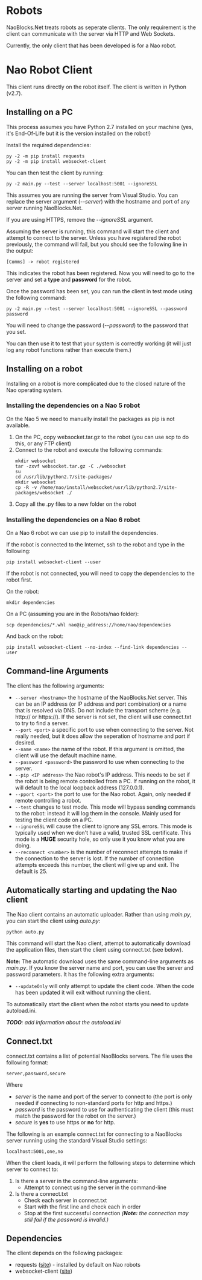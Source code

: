 # Robots

NaoBlocks.Net treats robots as seperate clients. The only requirement is the client can communicate with the server via HTTP and Web Sockets.

Currently, the only client that has been developed is for a Nao robot.

# Nao Robot Client

This client runs directly on the robot itself. The client is written in Python (v2.7).

## Installing on a PC

This process assumes you have Python 2.7 installed on your machine (yes, it's End-Of-Life but it is the version installed on the robot!)

Install the required dependencies:
```
py -2 -m pip install requests
py -2 -m pip install websocket-client
```

You can then test the client by running:
```
py -2 main.py --test --server localhost:5001 --ignoreSSL
```

This assumes you are running the server from Visual Studio. You can replace the server argument (*--server*) with the hostname and port of any server running NaoBlocks.Net. 

If you are using HTTPS, remove the *--ignoreSSL* argument.

Assuming the server is running, this command will start the client and attempt to connect to the server. Unless you have registered the robot previously, the command will fail, but you should see the following line in the output:

```
[Comms] -> robot registered
```

This indicates the robot has been registered. Now you will need to go to the server and set a **type** and **password** for the robot.

Once the password has been set, you can run the client in test mode using the following command:
```
py -2 main.py --test --server localhost:5001 --ignoreSSL --password password
```

You will need to change the password (*--password*) to the password that you set.

You can then use it to test that your system is correctly working (it will just log any robot functions rather than execute them.)

## Installing on a robot

Installing on a robot is more complicated due to the closed nature of the Nao operating system.

### Installing the dependencies on a Nao 5 robot

On the Nao 5 we need to manually install the packages as pip is not available.

1. On the PC, copy websocket.tar.gz to the robot (you can use scp to do this, or any FTP client)
1. Connect to the robot and execute the following commands:
    ```
    mkdir websocket
    tar -zxvf websocket.tar.gz -C ./websocket
    su
    cd /usr/lib/python2.7/site-packages/
    mkdir websocket
    cp -R -v /home/nao/install/websocket/usr/lib/python2.7/site-packages/websocket ./
    ```
1. Copy all the .py files to a new folder on the robot

### Installing the dependencies on a Nao 6 robot

On a Nao 6 robot we can use pip to install the dependencies.

If the robot is connected to the Internet, ssh to the robot and type in the following:

```
pip install websocket-client --user
```

If the robot is not connected, you will need to copy the dependencies to the robot first.

On the robot:

```
mkdir dependencies
```

On a PC (assuming you are in the Robots/nao folder):
```
scp dependencies/*.whl nao@ip_address://home/nao/dependencies
```

And back on the robot:
```
pip install websocket-client --no-index --find-link dependencies --user
```

## Command-line Arguments
The client has the following arguments:

* `--server <hostname>` the hostname of the NaoBlocks.Net server. This can be an IP address (or IP address and port combination) or a name that is resolved via DNS. Do not include the transport scheme (e.g. http:// or https://). If the server is not set, the client will use connect.txt to try to find a server.
* `--port <port>` a specific port to use when connecting to the server. Not really needed, but it does allow the seperation of hostname and port if desired.
* `--name <name>` the name of the robot. If this argument is omitted, the client will use the default machine name.
* `--password <password>` the password to use when connecting to the server.
* `--pip <IP address>` the Nao robot's IP address. This needs to be set if the robot is being remote controlled from a PC. If running on the robot, it will default to the local loopback address (127.0.0.1).
* `--pport <port>` the port to use for the Nao robot. Again, only needed if remote controlling a robot.
* `--test` changes to test mode. This mode will bypass sending commands to the robot: instead it will log them in the console. Mainly used for testing the client code on a PC.
* `--ignoreSSL` will cause the client to ignore any SSL errors. This mode is typically used when we don't have a valid, trusted SSL certificate. This mode is a **HUGE** security hole, so only use it you know what you are doing.
* `--reconnect <number>` is the number of reconnect attempts to make if the connection to the server is lost. If the number of connection attempts exceeds this number, the client will give up and exit. The default is 25.

## Automatically starting and updating the Nao client

The Nao client contains an automatic uploader. Rather than using *main.py*, you can start the client using *auto.py*:

```
python auto.py
```

This command will start the Nao client, attempt to automatically download the application files, then start the client using connect.txt (see below).

**Note:** The automatic download uses the same command-line arguments as *main.py*. If you know the server name and port, you can use the server and password parameters. It has the following extra arguments:
* `--updateOnly` will only attempt to update the client code. When the code has been updated it will exit without running the client.

To automatically start the client when the robot starts you need to update autoload.ini. 

_**TODO**: add information about the autoload.ini_

## Connect.txt

connect.txt contains a list of potential NaoBlocks servers. The file uses the following format:

```
server,password,secure
```

Where
* *server* is the name and port of the server to connect to (the port is only needed if connecting to non-standard ports for http and https.)
* *password* is the password to use for authenticating the client (this must match the password for the robot on the server.)
* *secure* is **yes** to use https or **no** for http.

The following is an example connect.txt for connecting to a NaoBlocks server running using the standard Visual Studio settings:

```
localhost:5001,one,no
```

When the client loads, it will perform the following steps to determine which server to connect to:
1. Is there a server in the command-line arguments:
    * Attempt to connect using the server in the command-line
1. Is there a connect.txt
    * Check each server in connect.txt
    * Start with the first line and check each in order
    * Stop at the first successful connection *(**Note:** the connection may still fail if the password is invalid.)*

## Dependencies

The client depends on the following packages:

* requests ([site](https://pypi.org/project/requests/)) - installed by default on Nao robots
* websocket-client ([site](https://pypi.org/project/websocket_client/))
